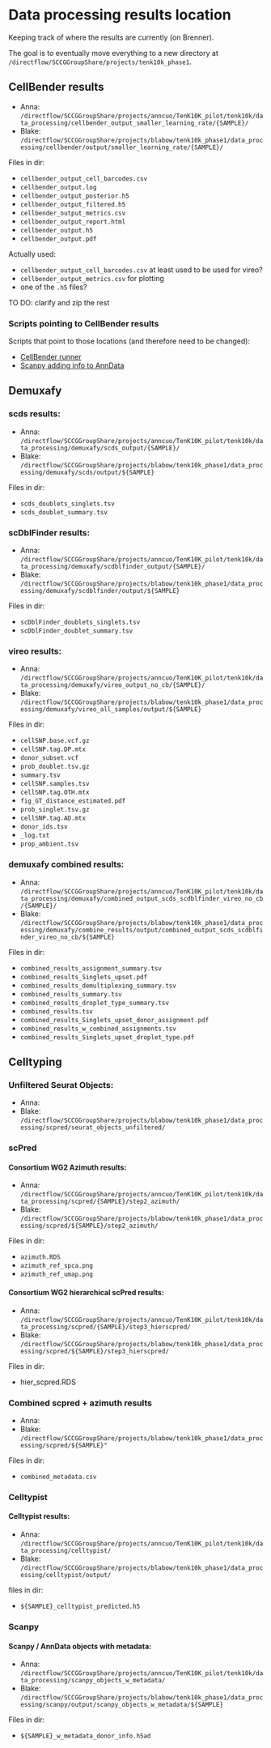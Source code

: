 # Data processing results location

Keeping track of where the results are currently (on Brenner).

The goal is to eventually move everything to a new directory at ```/directflow/SCCGGroupShare/projects/tenk10k_phase1```.

## CellBender results

  * Anna: ```/directflow/SCCGGroupShare/projects/anncuo/TenK10K_pilot/tenk10k/data_processing/cellbender_output_smaller_learning_rate/{SAMPLE}/```
  * Blake: ```/directflow/SCCGGroupShare/projects/blabow/tenk10k_phase1/data_processing/cellbender/output/smaller_learning_rate/{SAMPLE}/```

Files in dir:

* ```cellbender_output_cell_barcodes.csv```
* ```cellbender_output.log```
* ```cellbender_output_posterior.h5```
* ```cellbender_output_filtered.h5```
* ```cellbender_output_metrics.csv```
* ```cellbender_output_report.html```
* ```cellbender_output.h5```
* ```cellbender_output.pdf```

Actually used:

* ```cellbender_output_cell_barcodes.csv``` at least used to be used for vireo?
* ```cellbender_output_metrics.csv``` for plotting
* one of the ```.h5``` files?

TO DO: clarify and zip the rest

### Scripts pointing to CellBender results

Scripts that point to those locations (and therefore need to be changed):

* [CellBender runner](CellBender/cellbender_runner.qsub)
* [Scanpy adding info to AnnData](Scanpy/add_metadata_per_sample_no_norm.py)

## Demuxafy
### scds results:

* Anna: ```/directflow/SCCGGroupShare/projects/anncuo/TenK10K_pilot/tenk10k/data_processing/demuxafy/scds_output/{SAMPLE}/```
* Blake: ```/directflow/SCCGGroupShare/projects/blabow/tenk10k_phase1/data_processing/demuxafy/scds/output/${SAMPLE}```
  
Files in dir:

* `scds_doublets_singlets.tsv`
* `scds_doublet_summary.tsv`
  
### scDblFinder results:
*  Anna: ```/directflow/SCCGGroupShare/projects/anncuo/TenK10K_pilot/tenk10k/data_processing/demuxafy/scdblfinder_output/{SAMPLE}/```
* Blake: ```/directflow/SCCGGroupShare/projects/blabow/tenk10k_phase1/data_processing/demuxafy/scdblfinder/output/${SAMPLE}```
  
Files in dir:
* `scDblFinder_doublets_singlets.tsv` 
* `scDblFinder_doublet_summary.tsv`

### vireo results:
* Anna:  ```/directflow/SCCGGroupShare/projects/anncuo/TenK10K_pilot/tenk10k/data_processing/demuxafy/vireo_output_no_cb/{SAMPLE}/```
* Blake: `/directflow/SCCGGroupShare/projects/blabow/tenk10k_phase1/data_processing/demuxafy/vireo_all_samples/output/${SAMPLE}`
  
Files in dir:

* `cellSNP.base.vcf.gz`
* `cellSNP.tag.DP.mtx`
* `donor_subset.vcf`
* `prob_doublet.tsv.gz`
* `summary.tsv`
* `cellSNP.samples.tsv` 
* `cellSNP.tag.OTH.mtx` 
* `fig_GT_distance_estimated.pdf`
* `prob_singlet.tsv.gz`
* `cellSNP.tag.AD.mtx` 
* `donor_ids.tsv`       
* `_log.txt`
* `prop_ambient.tsv`
  
### demuxafy combined results: 
* Anna:  ```/directflow/SCCGGroupShare/projects/anncuo/TenK10K_pilot/tenk10k/data_processing/demuxafy/combined_output_scds_scdblfinder_vireo_no_cb/{SAMPLE}/```
* Blake: `/directflow/SCCGGroupShare/projects/blabow/tenk10k_phase1/data_processing/demuxafy/combine_results/output/combined_output_scds_scdblfinder_vireo_no_cb/${SAMPLE}`
  
Files in dir: 

* `combined_results_assignment_summary.tsv`
* `combined_results_Singlets_upset.pdf`
* `combined_results_demultiplexing_summary.tsv`
* `combined_results_summary.tsv`
* `combined_results_droplet_type_summary.tsv `
* `combined_results.tsv`
* `combined_results_Singlets_upset_donor_assignment.pdf `
* `combined_results_w_combined_assignments.tsv`
* `combined_results_Singlets_upset_droplet_type.pdf`
  
## Celltyping

### Unfiltered Seurat Objects: 
* Anna:
* Blake: `/directflow/SCCGGroupShare/projects/blabow/tenk10k_phase1/data_processing/scpred/seurat_objects_unfiltered/`

### scPred

#### Consortium WG2 Azimuth results:
 * Anna:  ```/directflow/SCCGGroupShare/projects/anncuo/TenK10K_pilot/tenk10k/data_processing/scpred/{SAMPLE}/step2_azimuth/```
 * Blake: `/directflow/SCCGGroupShare/projects/blabow/tenk10k_phase1/data_processing/scpred/${SAMPLE}/step2_azimuth/`
    
Files in dir:

  * `azimuth.RDS`
  * `azimuth_ref_spca.png`
  * `azimuth_ref_umap.png`
    
#### Consortium WG2 hierarchical scPred results:

 * Anna:  ```/directflow/SCCGGroupShare/projects/anncuo/TenK10K_pilot/tenk10k/data_processing/scpred/{SAMPLE}/step3_hierscpred/```
 * Blake: `/directflow/SCCGGroupShare/projects/blabow/tenk10k_phase1/data_processing/scpred/${SAMPLE}/step3_hierscpred/`
   
Files in dir:

* hier_scpred.RDS
  
### Combined scpred + azimuth results

* Anna: 
* Blake: `/directflow/SCCGGroupShare/projects/blabow/tenk10k_phase1/data_processing/scpred/${SAMPLE}"`
  
Files in dir: 

* `combined_metadata.csv`
  
### Celltypist

#### Celltypist results:
 * Anna: ```/directflow/SCCGGroupShare/projects/anncuo/TenK10K_pilot/tenk10k/data_processing/celltypist/```
 * Blake: `/directflow/SCCGGroupShare/projects/blabow/tenk10k_phase1/data_processing/celltypist/output/`
   
files in dir:

* `${SAMPLE}_celltypist_predicted.h5`
  
### Scanpy

#### Scanpy / AnnData objects with metadata:
 * Anna:  ```/directflow/SCCGGroupShare/projects/anncuo/TenK10K_pilot/tenk10k/data_processing/scanpy_objects_w_metadata/```
 * Blake: `/directflow/SCCGGroupShare/projects/blabow/tenk10k_phase1/data_processing/scanpy/output/scanpy_objects_w_metadata/${SAMPLE}`
   
Files in dir:

* `${SAMPLE}_w_metadata_donor_info.h5ad`
